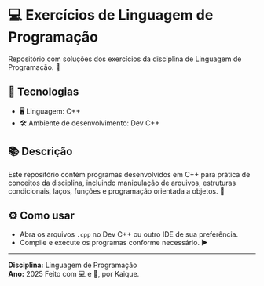 # 💻 Exercícios de Linguagem de Programação

Repositório com soluções dos exercícios da disciplina de Linguagem de Programação. 📝

## 🚀 Tecnologias

- 🖥️ Linguagem: C++
- 🛠️ Ambiente de desenvolvimento: Dev C++

## 📚 Descrição

Este repositório contém programas desenvolvidos em C++ para prática de conceitos da disciplina, incluindo manipulação de arquivos, estruturas condicionais, laços, funções e programação orientada a objetos. 🎯

## ⚙️ Como usar

- Abra os arquivos `.cpp` no Dev C++ ou outro IDE de sua preferência.
- Compile e execute os programas conforme necessário. ▶️

---

**Disciplina:** Linguagem de Programação    
**Ano:** 2025
Feito com 💻 e 🧠, por Kaique.


